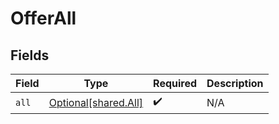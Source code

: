 # OfferAll


## Fields

| Field                                                  | Type                                                   | Required                                               | Description                                            |
| ------------------------------------------------------ | ------------------------------------------------------ | ------------------------------------------------------ | ------------------------------------------------------ |
| `all`                                                  | [Optional[shared.All]](undefined/models/shared/all.md) | :heavy_check_mark:                                     | N/A                                                    |
